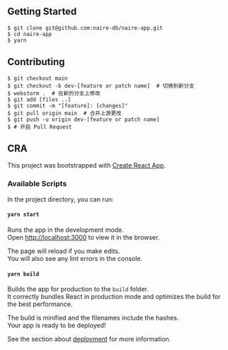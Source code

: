## Getting Started

```
$ git clone git@github.com:naire-db/naire-app.git
$ cd naire-app
$ yarn
```

## Contributing

```
$ git checkout main
$ git checkout -b dev-[feature or patch name]  # 切换到新分支 
$ webstorm .  # 在新的分支上修改
$ git add [files ..]
$ git commit -m "[feature]: [changes]"
$ git pull origin main  # 合并上游更改
$ git push -u origin dev-[feature or patch name]
$ # 开启 Pull Request
```

## CRA

This project was bootstrapped with [Create React App](https://github.com/facebook/create-react-app).

### Available Scripts

In the project directory, you can run:

#### `yarn start`

Runs the app in the development mode.\
Open [http://localhost:3000](http://localhost:3000) to view it in the browser.

The page will reload if you make edits.\
You will also see any lint errors in the console.

#### `yarn build`

Builds the app for production to the `build` folder.\
It correctly bundles React in production mode and optimizes the build for the best performance.

The build is minified and the filenames include the hashes.\
Your app is ready to be deployed!

See the section about [deployment](https://facebook.github.io/create-react-app/docs/deployment) for more information.
